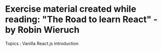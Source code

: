 # Exercise material created while reading: "The Road to learn React" - by Robin Wieruch
Topics : Vanilla React.js introduction

